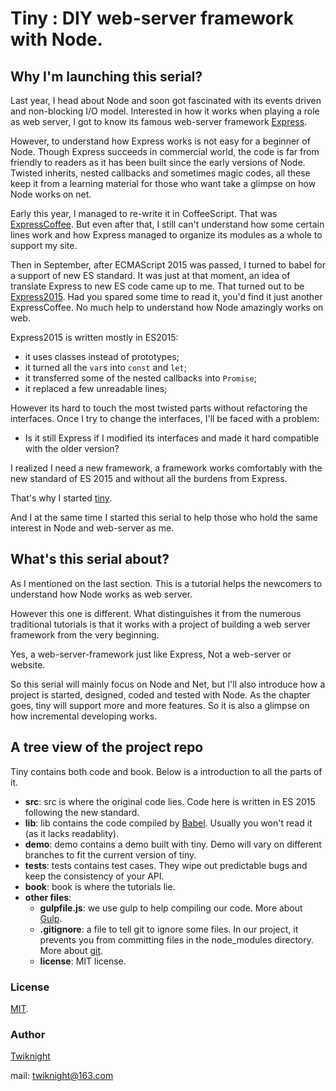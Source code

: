 # Tiny : DIY web-server framework with Node.
## Why I'm launching this serial?
Last year, I head about Node and soon got fascinated with its events driven and non-blocking I/O model. Interested in how it works when playing a role as web server, I got to know its famous web-server framework [Express](expressjs).

However, to understand how Express works is not easy for a beginner of Node.
Though Express succeeds in commercial world, the code is far from friendly to readers as it has been built since the early versions of Node.
Twisted inherits, nested callbacks and sometimes magic codes, all these keep it from a learning material for those who want take a glimpse on how Node works on net.

Early this year, I managed to re-write it in CoffeeScript.
That was [ExpressCoffee](expresscoffee).
But even after that, I still can't understand how some certain lines work and how Express managed to organize its modules as a whole to support my site.

Then in September, after ECMAScript 2015 was passed, I turned to babel for a support of new ES standard.
It was just at that moment, an idea of translate Express to new ES code came up to me.
That turned out to be [Express2015]( express2015).
Had you spared some time to read it, you'd find it just another ExpressCoffee.
No much help to understand how Node amazingly works on web.

Express2015 is written mostly in ES2015:
+ it uses classes instead of prototypes;
+ it turned all the `var`s into `const` and `let`;
+ it transferred some of the nested callbacks into `Promise`;
+ it replaced a few unreadable lines;

However its hard to touch the most twisted parts without refactoring the interfaces.
Once I try to change the interfaces, I'll be faced with a problem:
* Is it still Express if I modified its interfaces and made it hard compatible with the older version?

I realized I need a new framework, a framework works comfortably with the new standard of ES 2015 and without all the burdens from Express.

That's why I started [tiny]( tiny).

And I at the same time I started this serial to help those who hold the same interest in Node and web-server as me.

## What's this serial about?
As I mentioned on the last section. This is a tutorial helps the newcomers to understand how Node works as web server.

However this one is different. What distinguishes it from the numerous traditional tutorials is that it works with a project of building a web server framework from the very beginning.

Yes, a web-server-framework just like Express, Not a web-server or website.

So this serial will mainly focus on Node and Net, but I'll also introduce how a project is started, designed, coded and tested with Node.
As the chapter goes, tiny will support more and more features. So it is also a glimpse on how incremental developing works.

## A tree view of the project repo
Tiny contains both code and book.
Below is a introduction to all the parts of it.
+ __src__: src is where the original code lies. Code here is written in ES 2015 following the new standard.
+ __lib__: lib contains the code compiled by [Babel](babel). Usually you won't read it (as it lacks readablity).
+ __demo__: demo contains a demo built with tiny. Demo will vary on different branches to fit the current version of tiny.
+ __tests__: tests contains test cases. They wipe out predictable bugs and keep the consistency of your API.
+ __book__: book is where the tutorials lie.
+ __other files__:
    - __gulpfile.js__: we use gulp to help compiling our code. More about [Gulp](gulp).
    - __.gitignore__: a file to tell git to ignore some files. In our project, it prevents you from committing files in the node_modules directory. More about [git](git).
    - __license__: MIT license.

### License
[MIT](license).


### Author
[Twiknight](my-page)

mail: [twiknight@163.com](mail)



[expressjs]: https://github.com/strongloop/express
[expresscoffee]: https://github.com/Twiknight/ExpressCoffee
[express2015]: https://github.com/Twiknight/express2015
[tiny]:https://github.com/Twiknight/tiny
[babel]: http://babeljs.io/
[gulp]: http://gulpjs.com/
[git]:http://www.git-scm.com/
[my-page]:  https://github.com/Twiknight/
[mail]: mailto:twiknight@163.com
